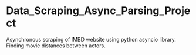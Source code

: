 # Data_Scraping_Async_Parsing_Project
Asynchronous scraping of IMBD website using python asyncio library. Finding movie distances between actors.
